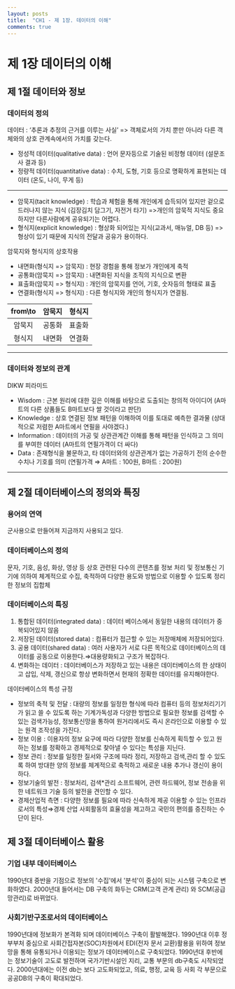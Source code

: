 ```yaml
---
layout: posts
title:  "CH1 - 제 1장. 데이터의 이해"
comments: true
---
```


# 제 1장 데이터의 이해

## 제 1절 데이터와 정보

### 데이터의 정의

데이터 : ‘추론과 추정의 근거를 이루는 사실’ => 객체로서의 가치 뿐만 아니라 다른 객체와의 상호 관계속에서의 가치를 갖는다.

- 정성적 데이터(qualitative data) : 언어 문자등으로 기술된 비정형 데이터 (설문조사 결과 등)
- 정량적 데이터(quantitative data) : 수치, 도형, 기호 등으로 명확하게 표현되는 데이터 (온도, 나이, 무게 등)

---

- 암묵지(tacit knowledge) : 학습과 체험을 통해 개인에게 습득되어 있지만 겉으로 드러나지 않는 지식 (김장김치 담그기, 자전거 타기) =>개인의 암묵적 지식도 중요하지만 다른사람에게 공유되기는 어렵다.
- 형식지(explicit knowledge) : 형상화 되어있는 지식(교과서, 매뉴얼, DB 등) => 형상이 있기 때문에 지식의 전달과 공유가 용이하다.

암묵지와 형식지의 상호작용

- 내면화(형식지 => 암묵지) : 현장 경험을 통해 정보가 개인에게 축적
- 공통화(암묵지 => 암묵지) : 내면화된 지식을 조직의 지식으로 변환
- 표출화(암묵지 => 형식지) : 개인의 암묵지를 언어, 기호, 숫자등의 형태로 표출
- 연결화(형식지 => 형식지) : 다른 형식지와 개인의 형식지가 연결됨.

|from\to|암묵지|형식지|
|:--:|:--:|:--:|
|암묵지|공통화|표출화|
|형식지|내면화|연결화|

---

### 데이터와 정보의 관계

DIKW 피라미드

- Wisdom : 근본 원리에 대한 깊은 이해를 바탕으로 도출되는 창의적 아이디어
(A마트의 다른 상품들도 B마트보다 쌀 것이라고 판단)
- Knowledge : 상호 연결된 정보 패턴을 이해하여 이를 토대로 예측한 결과물
(상대적으로 저렴한 A마트에서 연필을 사야겠다.)
- Information : 데이터의 가공 및 상관관계간 이해를 통해 패턴을 인식하고 그 의미를 부여한 데이터
(A마트의 연필가격이 더 싸다)
- Data : 존재형식을 불문하고, 타 데이터와의 상관관계가 없는 가공하기 전의 순수한 수치나 기호를 의미
(연필가격 ⇒ A마트 : 100원, B마트 : 200원)

---

## 제 2절 데이터베이스의 정의와 특징

### 용어의 연역

군사용으로 만들어져 지금까지 사용되고 있다.

### 데이터베이스의 정의

문자, 기호, 음성, 화상, 영상 등 상호 관련된 다수의 콘텐츠를 정보 처리 및 정보통신 기기에 의하여 체계적으로 수집, 축적하여 다양한 용도와 방법으로 이용할 수 있도록 정리한 정보의 집합체

### 데이터베이스의 특징

1. 통합된 데이터(integrated data) : 데이터 베이스에서 동일한 내용의 데이터가 중복되어있지 않음
2. 저장된 데이터(stored data) : 컴퓨터가 접근할 수 있는 저장매체에 저장되어있다.
3. 공용 데이터(shared data) : 여러 사용자가 서로 다른 목적으로 데이터베이스의 데이터를 공동으로 이용한다.⇒대용량화되고 구조가 복잡하다.
4. 변화하는 데이터 : 데이터베이스가 저장하고 있는 내용은 데이터베이스의 한 상태이고 삽입, 삭제, 갱신으로 항상 변화하면서 현재의 정확한 데이터를 유지해야한다.

데이터베이스의 특성 규정

- 정보의 축적 및 전달 : 대량의 정보를 일정한 형식에 따라 컴퓨터 등의 정보처리기기가 읽고 쓸 수 있도록 하는 기계가독성과 다양한 방법으로 필요한 정보를 검색할 수 있는 검색가능성, 정보통신망을 통하여 원거리에서도 즉시 온라인으로 이용할 수 있는 원격 조작성을 가진다.
- 정보 이용 : 이용자의 정보 요구에 따라 다양한 정보를 신속하게 획득할 수 있고 원하는 정보를 정확하고 경제적으로 찾아낼 수 있다는 특성을 지닌다.
- 정보 관리 : 정보를 일정한 질서와 구조에 따라 정리, 저장하고 검색,관리 할 수 있도록 하여 방대한 양의 정보를 체계적으로 축적하고 새로운 내용 추가나 갱신이 용이하다.
- 정보기술의 발전 : 정보처리, 검색*관리 소프트웨어, 관련 하드웨어, 정보 전송을 위한 네트워크 기술 등의 발전을 견인할 수 있다.
- 경제산업적 측면 : 다양한 정보를 필요에 따라 신속하게 제공 이용할 수 있는 인프라로서의 특성⇒경제 산업 사회활동의 효율성을 제고하고 국민의 편의를 증진하는 수단이 된다.

## 제 3절 데이터베이스 활용

### 기업 내부 데이터베이스

1990년대 중반을 기점으로 정보의 '수집'에서 '분석'이 중심이 되는 시스템 구축으로 변화하였다. 
2000년대 들어서는 DB 구축의 화두는 CRM(고객 관계 관리) 와 SCM(공급망관리)로 바뀌었다. 

### 사회기반구조로서의 데이터베이스

1990년대에 정보화가 본격화 되며 데이터베이스 구축이 활발해졌다. 1990년대 이후 정부부처 중심으로 사회간접자본(SOC)차원에서 EDI(전자 문서 교환)활용을 위하여 정보망을 통해 유통되거나 이용되는 정보가 데이터베이스로 구축되었다.
1990년대 후반에는 정보기술이 고도로 발전하며 국가기반시설인 지리, 교통 부문의 db구축도 시작되었다.
2000년대에는 이전 db는 보다 고도화되었고, 의료, 행정, 교육 등 사회 각 부문으로 공공DB의 구축이 확대되었다.

